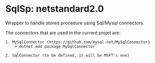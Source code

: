 # SqlSp: netstandard2.0

Wrapper to handle stored procedure using Sql/Mysql connectors.

The connectors that are used in the current projet are:

    1. MySqlConnector (https://github.com/mysql-net/MySqlConnector)
       `> dotnet add package MySqlConnector`

    2. SqlConnector (to be defined, it will be MSFT's one)

